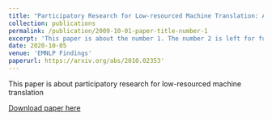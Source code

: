 ```yaml
---
title: "Participatory Research for Low-resourced Machine Translation: A Case Study in African Languages"
collection: publications
permalink: /publication/2009-10-01-paper-title-number-1
excerpt: 'This paper is about the number 1. The number 2 is left for future work.'
date: 2020-10-05
venue: 'EMNLP Findings'
paperurl: https://arxiv.org/abs/2010.02353'
---
```

This paper is about participatory research for low-resourced machine translation

[Download paper here](https://arxiv.org/pdf/2010.02353.pdf)

